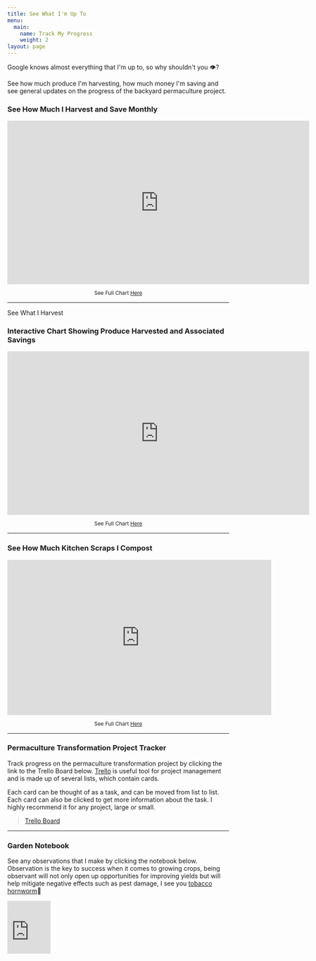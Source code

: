 ```yaml
---
title: See What I'm Up To
menu:
  main:
    name: Track My Progress
    weight: 2
layout: page
---
```

Google knows almost everything that I'm up to, so why shouldn't you 👁️? 

See how much produce I'm harvesting, how much money I'm saving and see general updates on the progress of the backyard permaculture project.

### See How Much I Harvest and Save Monthly
<iframe width="686" height="371" seamless frameborder="0" scrolling="yes" src="https://docs.google.com/spreadsheets/d/e/2PACX-1vSlDAoRJ8WkbIFj6e_toPhj1FVBUfbh-WcG6NlD5C6WiqDBbF7LFoGBqfvukmq5jezb2o4kAGViTEsX/pubchart?oid=1678487977&amp;format=interactive"></iframe>
<p style="text-align:center; font-size: 0.85em;">See Full Chart <a href="https://docs.google.com/spreadsheets/d/1cSiGTNq5G8GzFxter0aR7hDzExdIUKvHpUmqDBaE73Q/edit#gid=0">Here</a></p>

---
See What I Harvest
### Interactive Chart Showing Produce Harvested and Associated Savings
<iframe width="686" height="371" seamless frameborder="0" scrolling="yes" src="https://docs.google.com/spreadsheets/d/e/2PACX-1vSlDAoRJ8WkbIFj6e_toPhj1FVBUfbh-WcG6NlD5C6WiqDBbF7LFoGBqfvukmq5jezb2o4kAGViTEsX/pubchart?oid=17757265&amp;format=interactive"></iframe>
<p style="text-align:center; font-size: 0.85em;">See Full Chart <a href="https://docs.google.com/spreadsheets/d/1cSiGTNq5G8GzFxter0aR7hDzExdIUKvHpUmqDBaE73Q/edit#gid=0">Here</a></p>

---

### See How Much Kitchen Scraps I Compost
<iframe width="600" height="352" seamless frameborder="0" scrolling="yes" src="https://docs.google.com/spreadsheets/d/e/2PACX-1vQS691OJJ3NG5ZGQRJYowFcXM_HbzSb5Nc7iGkcVaWC7RE7r5DprW_ZtsiR8vWfQxqVMTPufpx2dPRQ/pubchart?oid=2128511204&amp;format=interactive"></iframe>
<p style="text-align:center; font-size: 0.85em;">See Full Chart <a href="https://docs.google.com/spreadsheets/d/1isomF9T_Fm6h0uurI1ctMTU-55dKT3MNOmtYOcIjjJg/edit?usp=sharing">Here</a></p>

---

### Permaculture Transformation Project Tracker
Track progress on the permaculture transformation project by clicking the link to the Trello Board below. [Trello](https://trello.com/en/guide/trello-101) is useful tool for project management and is made up of several lists, which contain cards. 

Each card can be thought of as a task, and can be moved from list to list. Each card can also be clicked to get more information about the task. I highly recommend it for any project, large or small.
<blockquote class="trello-board-compact">
  <a href="https://trello.com/b/gJPDO1Vv/permaculture-transformation">Trello Board</a>
</blockquote>

----
### Garden Notebook
See any observations that I make by clicking the notebook below. Observation is the key to success when it comes to growing crops, being observant will not only open up opportunities for improving yields but will help mitigate negative effects such as pest damage, I see you [tobacco hornworm](http://entnemdept.ufl.edu/creatures/field/tobacco_hornworm.htm)🐛
<p>
<iframe src="https://onedrive.live.com/embed?cid=DE24BE2E970C7A48&resid=DE24BE2E970C7A48%21805&authkey=AOdu1qp5xQyE-RU" width="98" height="120" frameborder="0" scrolling="no"></iframe>
</p>
